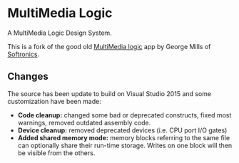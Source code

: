 # MultiMedia Logic

A MultiMedia Logic Design System.

This is a fork of the good old [MultiMedia logic](http://www.softronix.com/logic.html) app
by George Mills of [Softronics](http://www.softronix.com).

## Changes

The source has been update to build on Visual Studio 2015 and some customization have
been made:

  * **Code cleanup:** changed some bad or deprecated constructs, fixed most warnings, removed
    outdated assembly code.
  * **Device cleanup:** removed deprecated devices (i.e. CPU port I/O gates)
  * **Added shared memory mode:** memory blocks referring to the same file can optionally share
    their run-time storage. Writes on one block will then be visible from the others.
